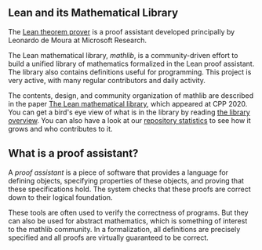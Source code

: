 ## Lean and its Mathematical Library

The [Lean theorem prover](https://leanprover.github.io)
is a proof assistant developed principally by Leonardo de Moura at Microsoft Research.

The Lean mathematical library, *mathlib*, is a community-driven effort
to build a unified library of mathematics formalized in the
Lean proof assistant. The library also contains definitions
useful for programming. This project is very active, with many
regular contributors and daily activity.

The contents, design, and community organization of mathlib are
described in the paper
[The Lean mathematical library](https://arxiv.org/abs/1910.09336), which appeared
at CPP 2020. You can get a bird's eye view of what is in the library by
reading [the library overview](mathlib-overview.html).
You can also have a look at our [repository statistics](mathlib_stats.html)
to see how it grows and who contributes to it.

## What is a proof assistant?

A *proof assistant* is a piece of software that provides a language
for defining objects, specifying properties of these objects, 
and proving that these specifications hold.
The system checks that these proofs are correct down to their logical foundation.

These tools are often used to verify the correctness of programs.
But they can also be used for abstract mathematics,
which is something of interest to the mathlib community.
In a formalization, all definitions are precisely specified
and all proofs are virtually guaranteed to be correct.